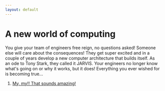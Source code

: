 ```yaml
---
layout: default
---
```


# A new world of computing 

You give your team of engineers free reign, no questions asked! Someone else will care about the consequences! They get super excited and in a couple of years develop a new computer architecture that builds itself. As an ode to Tony Stark, they called it JARVIS. Your engineers no longer know what's going on or why it works, but it does! Everything you ever wished for is becoming true...

1. [My, my!! That sounds amazing!](./scenario-19)
